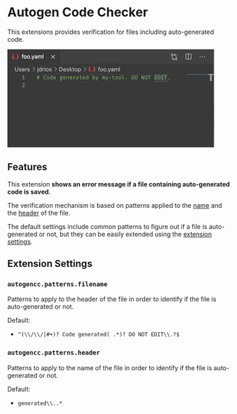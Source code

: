 # Autogen Code Checker

This extensions provides verification for files including auto-generated code.

![save-file](./images/save-file.gif)

## Features

This extension **shows an error message if a file containing auto-generated code is saved**.

The verification mechanism is based on patterns applied to the [name](#autogencc.patterns.filename) and the [header](#autogencc.patterns.header) of the file.

The default settings include common patterns to figure out if a file is auto-generated or not, but they can be easily extended using the [extension settings](#extension-settings).

## Extension Settings

### `autogencc.patterns.filename`

Patterns to apply to the header of the file in order to identify if the file is auto-generated or not.

Default:

- `^(\\/\\/|#+)? Code generated( .*)? DO NOT EDIT\\.?$`

### `autogencc.patterns.header`

Patterns to apply to the name of the file in order to identify if the file is auto-generated or not.

Default:

- `generated\\..*`
